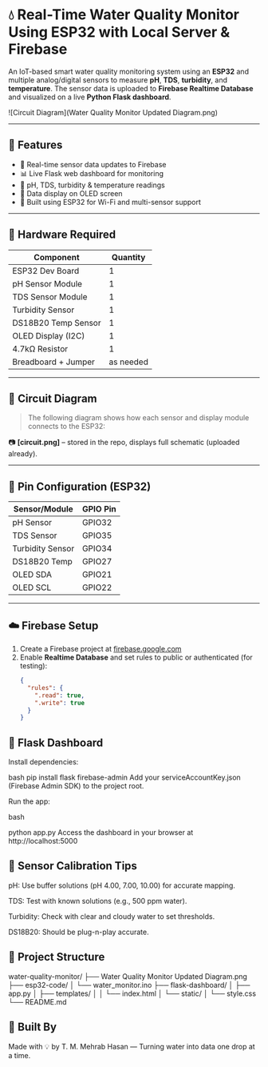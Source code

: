 # 💧 Real-Time Water Quality Monitor Using ESP32 with Local Server & Firebase

An IoT-based smart water quality monitoring system using an **ESP32** and multiple analog/digital sensors to measure **pH**, **TDS**, **turbidity**, and **temperature**. The sensor data is uploaded to **Firebase Realtime Database** and visualized on a live **Python Flask dashboard**.

![Circuit Diagram](Water Quality Monitor Updated Diagram.png)

---

## 🚀 Features

- 📡 Real-time sensor data updates to Firebase
- 📊 Live Flask web dashboard for monitoring
- 🧪 pH, TDS, turbidity & temperature readings
- 💾 Data display on OLED screen
- 🔌 Built using ESP32 for Wi-Fi and multi-sensor support

---

## 🧰 Hardware Required

| Component            | Quantity |
|----------------------|----------|
| ESP32 Dev Board      | 1        |
| pH Sensor Module     | 1        |
| TDS Sensor Module    | 1        |
| Turbidity Sensor     | 1        |
| DS18B20 Temp Sensor  | 1        |
| OLED Display (I2C)   | 1        |
| 4.7kΩ Resistor       | 1        |
| Breadboard + Jumper  | as needed |

---

## 🔌 Circuit Diagram

> The following diagram shows how each sensor and display module connects to the ESP32:

📷 **[circuit.png]** – stored in the repo, displays full schematic (uploaded already).

---

## 🔧 Pin Configuration (ESP32)

| Sensor/Module     | GPIO Pin   |
|-------------------|------------|
| pH Sensor         | GPIO32     |
| TDS Sensor        | GPIO35     |
| Turbidity Sensor  | GPIO34     |
| DS18B20 Temp      | GPIO27     |
| OLED SDA          | GPIO21     |
| OLED SCL          | GPIO22     |

---

## ☁️ Firebase Setup

1. Create a Firebase project at [firebase.google.com](https://console.firebase.google.com)
2. Enable **Realtime Database** and set rules to public or authenticated (for testing):
   ```json
   {
     "rules": {
       ".read": true,
       ".write": true
     }
   }

## 🐍 Flask Dashboard

Install dependencies:

bash
pip install flask firebase-admin
Add your serviceAccountKey.json (Firebase Admin SDK) to the project root.

Run the app:

bash

python app.py
Access the dashboard in your browser at http://localhost:5000

## 🧪 Sensor Calibration Tips

pH: Use buffer solutions (pH 4.00, 7.00, 10.00) for accurate mapping.

TDS: Test with known solutions (e.g., 500 ppm water).

Turbidity: Check with clear and cloudy water to set thresholds.

DS18B20: Should be plug-n-play accurate.

## 📂 Project Structure

water-quality-monitor/
├── Water Quality Monitor Updated Diagram.png
├── esp32-code/
│   └── water_monitor.ino
├── flask-dashboard/
│   ├── app.py
│   ├── templates/
│   │   └── index.html
│   └── static/
│       └── style.css
└── README.md

## 🤖 Built By

Made with 💡 by T. M. Mehrab Hasan — Turning water into data one drop at a time.
